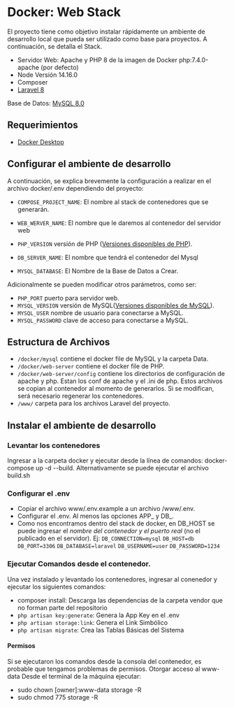 # Docker: Web Stack
El proyecto tiene como objetivo instalar rápidamente un ambiente de desarrollo local que pueda ser utilizado como base para proyectos. A continuación, se detalla el Stack.

* Servidor Web: Apache y PHP 8 de la imagen de Docker php:7.4.0-apache (por defecto)
* Node Versión 14.16.0
* Composer
* [Laravel 8](https://laravel.com/docs/8.x/)

Base de Datos: [MySQL 8.0](https://www.mysql.com/)

## Requerimientos
* [Docker Desktop](https://www.docker.com/products/docker-desktop)

## Configurar el ambiente de desarrollo

A continuación, se explica brevemente la configuración a realizar en el archivo docker/.env dependiendo del proyecto:

* `COMPOSE_PROJECT_NAME`: El nombre al stack de contenedores que se generarán.

* `WEB_WERVER_NAME`: El nombre que le daremos al contenedor del servidor web

* `PHP_VERSION` versión de PHP ([Versiones disponibles de PHP](https://github.com/docker-library/docs/blob/master/php/README.md#supported-tags-and-respective-dockerfile-links)).

* `DB_SERVER_NAME`: El nombre que tendrá el contenedor del Mysql

* `MYSQL_DATABASE`: El Nombre de la Base de Datos a Crear.


Adicionalmente se pueden modificar otros parámetros, como ser:
* `PHP_PORT` puerto para servidor web.
* `MYSQL_VERSION` versión de MySQL([Versiones disponibles de MySQL](https://hub.docker.com/_/mysql)).
* `MYSQL_USER` nombre de usuario para conectarse a MySQL.
* `MYSQL_PASSWORD` clave de acceso para conectarse a MySQL.

## Estructura de Archivos

* `/docker/mysql` contiene el docker file de MySQL y la carpeta Data.
* `/docker/web-server` contiene el docker file de PHP.
* `/docker/web-server/config` contiene los directorios de configuración de apache y php. Estan los conf de apache y el .ini de php. Estos archivos se copian al contenedor al momento de generarlos. Si se modifican, será necesario regenerar los contenedores.
* `/www/` carpeta para los archivos Laravel del proyecto.

## Instalar el ambiente de desarrollo

### Levantar los contenedores
Ingresar a la carpeta docker y ejecutar desde la línea de comandos: docker-compose up -d --build. Alternativamente se puede ejecutar el archivo build.sh

### Configurar el .env
* Copiar el archivo www/.env.example a un archivo /www/.env. 
* Configurar el .env. Al menos las opciones APP_ y DB_.
* Como nos encontramos dentro del stack de docker, en DB_HOST se puede ingresar el _nombre del contenedor y el puerto real_ (no el publicado en el servidor).
  Ej:
  `DB_CONNECTION=mysql`
  `DB_HOST=db`
  `DB_PORT=3306`
  `DB_DATABASE=laravel`
  `DB_USERNAME=user`
  `DB_PASSWORD=1234`

### Ejecutar Comandos desde el contenedor.
Una vez instalado y levantado los contenedores, ingresar al conenedor y ejecutar los siguientes comandos:
* composer install: Descarga las dependencias de la carpeta vendor que no forman parte del repositorio
* `php artisan key:generate`: Genera la App Key en el .env
* `php artisan storage:link`: Genera el Link Simbólico
* `php artisan migrate`: Crea las Tablas Básicas del Sistema

#### Permisos
Si se ejecutaron los comandos desde la consola del contenedor, es probable que tengamos problemas de permisos. Otorgar acceso al www-data 
Desde el terminal de la máquina ejecutar:
* sudo chown [owner]:www-data storage -R
* sudo chmod 775 storage -R



